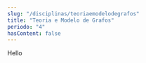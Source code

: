 ```yaml
---
slug: "/disciplinas/teoriaemodelodegrafos"
title: "Teoria e Modelo de Grafos"
periodo: "4"
hasContent: false
---
```


Hello
